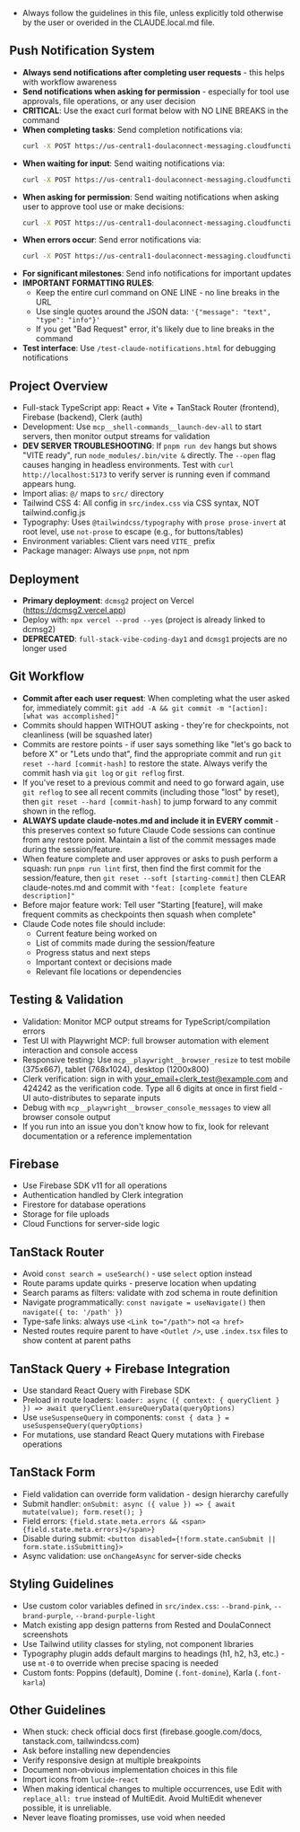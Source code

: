 - Always follow the guidelines in this file, unless explicitly told otherwise by the user or overided in the CLAUDE.local.md file.

## Push Notification System

- **Always send notifications after completing user requests** - this helps with workflow awareness
- **Send notifications when asking for permission** - especially for tool use approvals, file operations, or any user decision
- **CRITICAL**: Use the exact curl format below with NO LINE BREAKS in the command
- **When completing tasks**: Send completion notifications via:
  ```bash
  curl -X POST https://us-central1-doulaconnect-messaging.cloudfunctions.net/sendClaudeNotification -H "Content-Type: application/json" -d '{"message": "Task completed: [brief description]", "type": "completed"}'
  ```
- **When waiting for input**: Send waiting notifications via:
  ```bash
  curl -X POST https://us-central1-doulaconnect-messaging.cloudfunctions.net/sendClaudeNotification -H "Content-Type: application/json" -d '{"message": "Waiting for your input", "type": "waiting"}'
  ```
- **When asking for permission**: Send waiting notifications when asking user to approve tool use or make decisions:
  ```bash
  curl -X POST https://us-central1-doulaconnect-messaging.cloudfunctions.net/sendClaudeNotification -H "Content-Type: application/json" -d '{"message": "Need your permission to proceed", "type": "waiting"}'
  ```
- **When errors occur**: Send error notifications via:
  ```bash
  curl -X POST https://us-central1-doulaconnect-messaging.cloudfunctions.net/sendClaudeNotification -H "Content-Type: application/json" -d '{"message": "Error: [brief description]", "type": "error"}'
  ```
- **For significant milestones**: Send info notifications for important updates
- **IMPORTANT FORMATTING RULES**:
  - Keep the entire curl command on ONE LINE - no line breaks in the URL
  - Use single quotes around the JSON data: `'{"message": "text", "type": "info"}'`
  - If you get "Bad Request" error, it's likely due to line breaks in the command
- **Test interface**: Use `/test-claude-notifications.html` for debugging notifications

## Project Overview

- Full-stack TypeScript app: React + Vite + TanStack Router (frontend), Firebase (backend), Clerk (auth)
- Development: Use `mcp__shell-commands__launch-dev-all` to start servers, then monitor output streams for validation
- **DEV SERVER TROUBLESHOOTING**: If `pnpm run dev` hangs but shows "VITE ready", run `node_modules/.bin/vite &` directly. The `--open` flag causes hanging in headless environments. Test with `curl http://localhost:5173` to verify server is running even if command appears hung.
- Import alias: `@/` maps to `src/` directory
- Tailwind CSS 4: All config in `src/index.css` via CSS syntax, NOT tailwind.config.js
- Typography: Uses `@tailwindcss/typography` with `prose prose-invert` at root level, use `not-prose` to escape (e.g., for buttons/tables)
- Environment variables: Client vars need `VITE_` prefix
- Package manager: Always use `pnpm`, not npm

## Deployment

- **Primary deployment**: `dcmsg2` project on Vercel (https://dcmsg2.vercel.app)
- Deploy with: `npx vercel --prod --yes` (project is already linked to dcmsg2)
- **DEPRECATED**: `full-stack-vibe-coding-day1` and `dcmsg1` projects are no longer used

## Git Workflow

- **Commit after each user request**: When completing what the user asked for, immediately commit: `git add -A && git commit -m "[action]: [what was accomplished]"`
- Commits should happen WITHOUT asking - they're for checkpoints, not cleanliness (will be squashed later)
- Commits are restore points - if user says something like "let's go back to before X" or "Lets undo that", find the appropriate commit and run `git reset --hard [commit-hash]` to restore the state. Always verify the commit hash via `git log` or `git reflog` first.
- If you've reset to a previous commit and need to go forward again, use `git reflog` to see all recent commits (including those "lost" by reset), then `git reset --hard [commit-hash]` to jump forward to any commit shown in the reflog.
- **ALWAYS update claude-notes.md and include it in EVERY commit** - this preserves context so future Claude Code sessions can continue from any restore point. Maintain a list of the commit messages made during the session/feature.
- When feature complete and user approves or asks to push perform a squash: run `pnpm run lint` first, then find the first commit for the session/feature, then `git reset --soft [starting-commit]` then CLEAR claude-notes.md and commit with `"feat: [complete feature description]"`
- Before major feature work: Tell user "Starting [feature], will make frequent commits as checkpoints then squash when complete"
- Claude Code notes file should include:
  - Current feature being worked on
  - List of commits made during the session/feature
  - Progress status and next steps
  - Important context or decisions made
  - Relevant file locations or dependencies

## Testing & Validation

- Validation: Monitor MCP output streams for TypeScript/compilation errors
- Test UI with Playwright MCP: full browser automation with element interaction and console access
- Responsive testing: Use `mcp__playwright__browser_resize` to test mobile (375x667), tablet (768x1024), desktop (1200x800)
- Clerk verification: sign in with your_email+clerk_test@example.com and 424242 as the verification code. Type all 6 digits at once in first field - UI auto-distributes to separate inputs
- Debug with `mcp__playwright__browser_console_messages` to view all browser console output
- If you run into an issue you don't know how to fix, look for relevant documentation or a reference implementation

## Firebase

- Use Firebase SDK v11 for all operations
- Authentication handled by Clerk integration
- Firestore for database operations
- Storage for file uploads
- Cloud Functions for server-side logic

## TanStack Router

- Avoid `const search = useSearch()` - use `select` option instead
- Route params update quirks - preserve location when updating
- Search params as filters: validate with zod schema in route definition
- Navigate programmatically: `const navigate = useNavigate()` then `navigate({ to: '/path' })`
- Type-safe links: always use `<Link to="/path">` not `<a href>`
- Nested routes require parent to have `<Outlet />`, use `.index.tsx` files to show content at parent paths

## TanStack Query + Firebase Integration

- Use standard React Query with Firebase SDK
- Preload in route loaders: `loader: async ({ context: { queryClient } }) => await queryClient.ensureQueryData(queryOptions)`
- Use `useSuspenseQuery` in components: `const { data } = useSuspenseQuery(queryOptions)`
- For mutations, use standard React Query mutations with Firebase operations

## TanStack Form

- Field validation can override form validation - design hierarchy carefully
- Submit handler: `onSubmit: async ({ value }) => { await mutate(value); form.reset(); }`
- Field errors: `{field.state.meta.errors && <span>{field.state.meta.errors}</span>}`
- Disable during submit: `<button disabled={!form.state.canSubmit || form.state.isSubmitting}>`
- Async validation: use `onChangeAsync` for server-side checks

## Styling Guidelines

- Use custom color variables defined in `src/index.css`: `--brand-pink`, `--brand-purple`, `--brand-purple-light`
- Match existing app design patterns from Rested and DoulaConnect screenshots
- Use Tailwind utility classes for styling, not component libraries
- Typography plugin adds default margins to headings (h1, h2, h3, etc.) - use `mt-0` to override when precise spacing is needed
- Custom fonts: Poppins (default), Domine (`.font-domine`), Karla (`.font-karla`)

## Other Guidelines

- When stuck: check official docs first (firebase.google.com/docs, tanstack.com, tailwindcss.com)
- Ask before installing new dependencies
- Verify responsive design at multiple breakpoints
- Document non-obvious implementation choices in this file
- Import icons from `lucide-react`
- When making identical changes to multiple occurrences, use Edit with `replace_all: true` instead of MultiEdit. Avoid MultiEdit whenever possible, it is unreliable.
- Never leave floating promisses, use void when needed
